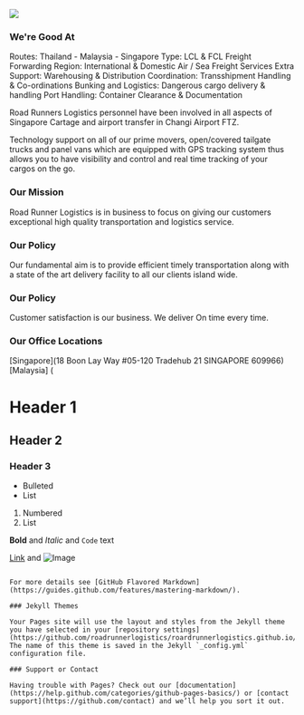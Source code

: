 
<img src= 
"https://scontent.fszb1-1.fna.fbcdn.net/v/t1.0-9/fr/cp0/e15/q65/10494713_406815229458378_6626168703194211090_n.jpg?oh=82508206d4583ada05dce71f368de376&oe=5B3CF6D6">

### We're Good At

Routes: Thailand - Malaysia - Singapore 
Type: LCL & FCL Freight Forwarding 
Region: International & Domestic Air / Sea Freight Services 
Extra Support: Warehousing & Distribution 
Coordination: Transshipment Handling & Co-ordinations
Bunking and Logistics: Dangerous cargo delivery & handling 
Port Handling: Container Clearance & Documentation

Road Runners Logistics personnel have been involved in all aspects of Singapore Cartage and airport transfer in Changi Airport FTZ.

Technology support on all of our prime movers, open/covered tailgate trucks and panel vans which are equipped with GPS tracking system thus allows you to have visibility and control and real time tracking of your cargos on the go. 

### Our Mission

Road Runner Logistics is in business to focus on giving our customers exceptional high quality transportation and logistics service.

### Our Policy

Our fundamental aim is to provide efficient timely transportation along with a state of the art delivery facility to all our clients island wide.

### Our Policy

Customer satisfaction is our business. We deliver On time every time.

### Our Office Locations

[Singapore](18 Boon Lay Way
#05-120 Tradehub 21
SINGAPORE 609966) 
[Malaysia] (


# Header 1
## Header 2
### Header 3

- Bulleted
- List

1. Numbered
2. List

**Bold** and _Italic_ and `Code` text

[Link](url) and ![Image](src)
```

For more details see [GitHub Flavored Markdown](https://guides.github.com/features/mastering-markdown/).

### Jekyll Themes

Your Pages site will use the layout and styles from the Jekyll theme you have selected in your [repository settings](https://github.com/roadrunnerlogistics/roardrunnerlogistics.github.io/settings). The name of this theme is saved in the Jekyll `_config.yml` configuration file.

### Support or Contact

Having trouble with Pages? Check out our [documentation](https://help.github.com/categories/github-pages-basics/) or [contact support](https://github.com/contact) and we’ll help you sort it out.
